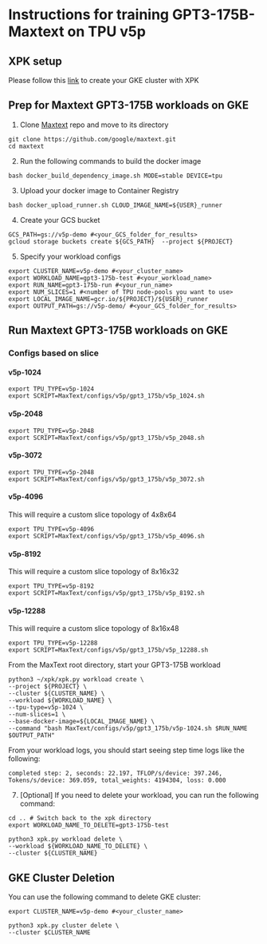 # Instructions for training GPT3-175B-Maxtext on TPU v5p

## XPK setup
Please follow this [link](https://github.com/gclouduniverse/reproducibility/tree/main/Training/TPU-v5p/XPK_README.md) to create your GKE cluster with XPK

## Prep for Maxtext GPT3-175B workloads on GKE
1. Clone [Maxtext](https://github.com/google/maxtext) repo and move to its directory
```
git clone https://github.com/google/maxtext.git
cd maxtext
```

2. Run the following commands to build the docker image
```
bash docker_build_dependency_image.sh MODE=stable DEVICE=tpu
```

3. Upload your docker image to Container Registry
```
bash docker_upload_runner.sh CLOUD_IMAGE_NAME=${USER}_runner
```

4. Create your GCS bucket
```
GCS_PATH=gs://v5p-demo #<your_GCS_folder_for_results>
gcloud storage buckets create ${GCS_PATH}  --project ${PROJECT}
```

5. Specify your workload configs
```
export CLUSTER_NAME=v5p-demo #<your_cluster_name>
export WORKLOAD_NAME=gpt3-175b-test #<your_workload_name>
export RUN_NAME=gpt3-175b-run #<your_run_name>
export NUM_SLICES=1 #<number of TPU node-pools you want to use>
export LOCAL_IMAGE_NAME=gcr.io/${PROJECT}/${USER}_runner
export OUTPUT_PATH=gs://v5p-demo/ #<your_GCS_folder_for_results>
```

## Run Maxtext GPT3-175B workloads on GKE

### Configs based on slice

#### v5p-1024

```
export TPU_TYPE=v5p-1024
export SCRIPT=MaxText/configs/v5p/gpt3_175b/v5p_1024.sh
```

#### v5p-2048

```
export TPU_TYPE=v5p-2048
export SCRIPT=MaxText/configs/v5p/gpt3_175b/v5p_2048.sh
```

#### v5p-3072

```
export TPU_TYPE=v5p-2048
export SCRIPT=MaxText/configs/v5p/gpt3_175b/v5p_3072.sh
```

#### v5p-4096

This will require a custom slice topology of 4x8x64
```
export TPU_TYPE=v5p-4096
export SCRIPT=MaxText/configs/v5p/gpt3_175b/v5p_4096.sh
```

#### v5p-8192

This will require a custom slice topology of 8x16x32
```
export TPU_TYPE=v5p-8192
export SCRIPT=MaxText/configs/v5p/gpt3_175b/v5p_8192.sh
```

#### v5p-12288

This will require a custom slice topology of 8x16x48
```
export TPU_TYPE=v5p-12288
export SCRIPT=MaxText/configs/v5p/gpt3_175b/v5p_12288.sh
```


From the MaxText root directory, start your GPT3-175B workload

```
python3 ~/xpk/xpk.py workload create \
--project ${PROJECT} \
--cluster ${CLUSTER_NAME} \
--workload ${WORKLOAD_NAME} \
--tpu-type=v5p-1024 \
--num-slices=1 \
--base-docker-image=${LOCAL_IMAGE_NAME} \
--command "bash MaxText/configs/v5p/gpt3_175b/v5p-1024.sh $RUN_NAME $OUTPUT_PATH"
```

From your workload logs, you should start seeing step time logs like the following:
```
completed step: 2, seconds: 22.197, TFLOP/s/device: 397.246, Tokens/s/device: 369.059, total_weights: 4194304, loss: 0.000
```

7. [Optional] If you need to delete your workload, you can run the following command:
```
cd .. # Switch back to the xpk directory
export WORKLOAD_NAME_TO_DELETE=gpt3-175b-test

python3 xpk.py workload delete \
--workload ${WORKLOAD_NAME_TO_DELETE} \
--cluster ${CLUSTER_NAME}
```

## GKE Cluster Deletion
You can use the following command to delete GKE cluster:
```
export CLUSTER_NAME=v5p-demo #<your_cluster_name>

python3 xpk.py cluster delete \
--cluster $CLUSTER_NAME
```